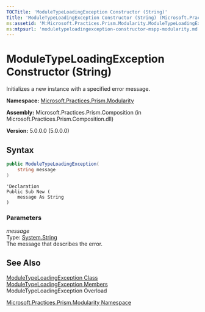 ```yaml
---
TOCTitle: 'ModuleTypeLoadingException Constructor (String)'
Title: 'ModuleTypeLoadingException Constructor (String) (Microsoft.Practices.Prism.Modularity)'
ms:assetid: 'M:Microsoft.Practices.Prism.Modularity.ModuleTypeLoadingException.\#ctor(System.String)'
ms:mtpsurl: 'moduletypeloadingexception-constructor-mspp-modularity.md'
---
```


# ModuleTypeLoadingException Constructor (String)

Initializes a new instance with a specified error message.

**Namespace:** [Microsoft.Practices.Prism.Modularity](/patterns-practices/reference/mspp-modularity-namespace)

**Assembly:** Microsoft.Practices.Prism.Composition (in Microsoft.Practices.Prism.Composition.dll)

**Version:** 5.0.0.0 (5.0.0.0)

## Syntax

```C#
public ModuleTypeLoadingException(
	string message
)
```

```VB
'Declaration
Public Sub New ( 
	message As String
)
```

### Parameters

*message*  
Type: [System.String](http://msdn.microsoft.com/en-us/library/s1wwdcbf)  
The message that describes the error.

## See Also

[ModuleTypeLoadingException Class](/patterns-practices/reference/moduletypeloadingexception-class-mspp-modularity)<br/>
[ModuleTypeLoadingException Members](/patterns-practices/reference/moduletypeloadingexception-members-mspp-modularity)<br/>
ModuleTypeLoadingException Overload

[Microsoft.Practices.Prism.Modularity Namespace](/patterns-practices/reference/mspp-modularity-namespace)<br/>